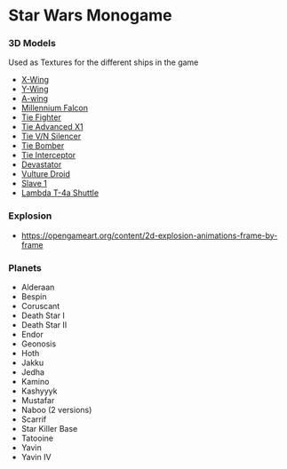 # Star Wars Monogame

### 3D Models
Used as Textures for the different ships in the game
* [X-Wing](https://sketchfab.com/3d-models/star-wars-x-wing-fighter-703493e197e445ec9bce1ae00eb7c13c)
* [Y-Wing](https://sketchfab.com/3d-models/resistance-y-wing-dce42fe5cf6a4a1895dcab336f3bffd5)
* [A-wing](https://sketchfab.com/3d-models/star-wars-a-wing-star-fighter-6383591978544781ad08852c87f1580f)
* [Millennium Falcon](https://sketchfab.com/3d-models/millennium-falcon-6a27ba566af142708743ccb8b4668d4b)
* [Tie Fighter](https://sketchfab.com/3d-models/tie-fighter-wip-fd6d30b25220427e89762a41a1d59387)
* [Tie Advanced X1](https://sketchfab.com/3d-models/tie-advanced-x1-darth-vader-4cfdf2ed387c4af7a3915ef55245fa50)
* [Tie V/N Silencer](https://sketchfab.com/3d-models/tievn-silencer-4d6d3793ce7f432c9141b14cb7d7c512)
* [Tie Bomber](https://sketchfab.com/3d-models/star-wars-tie-bomber-3a953f309c584e269eda1a40955c04bc)
* [Tie Interceptor](https://sketchfab.com/3d-models/star-wars-tie-interceptor-27af6a0dbbec45fc8c497aa691f3042a)
* [Devastator](https://sketchfab.com/3d-models/invictus-class-star-cruiser-8ba24769c02b401d88f50655505c92be)
* [Vulture Droid](https://sketchfab.com/3d-models/star-wars-vulture-droid-1a6bc6ba28174d1e835e4f09af487c84)
* [Slave 1](https://sketchfab.com/3d-models/slave1-709235d3ffa54e90b378740d474e4a7b)
* [Lambda T-4a Shuttle](https://sketchfab.com/3d-models/lambda-t-a-shuttle-5b570acb31e04d80adf970bac2c4f661)

### Explosion
* https://opengameart.org/content/2d-explosion-animations-frame-by-frame

### Planets
* Alderaan
* Bespin
* Coruscant
* Death Star I
* Death Star II
* Endor
* Geonosis
* Hoth
* Jakku
* Jedha
* Kamino
* Kashyyyk
* Mustafar
* Naboo (2 versions)
* Scarrif
* Star Killer Base
* Tatooine
* Yavin
* Yavin IV

